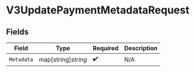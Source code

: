 # V3UpdatePaymentMetadataRequest


## Fields

| Field               | Type                | Required            | Description         |
| ------------------- | ------------------- | ------------------- | ------------------- |
| `Metadata`          | map[string]*string* | :heavy_check_mark:  | N/A                 |